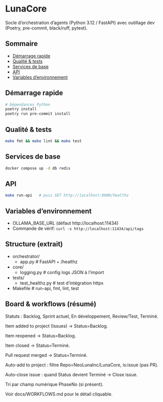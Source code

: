 # LunaCore

Socle d’orchestration d’agents (Python 3.12 / FastAPI) avec outillage dev (Poetry, pre-commit, black/ruff, pytest).

## Sommaire

- [Démarrage rapide](#démarrage-rapide)
- [Qualité & tests](#qualité--tests)
- [Services de base](#services-de-base)
- [API](#api)
- [Variables d’environnement](#variables-denvironnement)

## Démarrage rapide

```bash
# Dépendances Python
poetry install
poetry run pre-commit install
```

## Qualité & tests

```bash
make fmt && make lint && make test
```

## Services de base

```bash
docker compose up -d db redis
```

## API

```bash
make run-api   # puis GET http://localhost:8000/healthz
```

## Variables d’environnement

- OLLAMA_BASE_URL (défaut http://localhost:11434)
- Commande de vérif: `curl -s http://localhost:11434/api/tags`

## Structure (extrait)

- orchestrator/
  - app.py            # FastAPI + /healthz
- core/
  - logging.py        # config logs JSON à l’import
- tests/
  - test_healthz.py   # test d’intégration httpx
- Makefile            # run-api, fmt, lint, test

## Board & workflows (résumé)

Statuts : Backlog, Sprint actuel, En développement, Review/Test, Terminé.

Item added to project (Issues) → Status=Backlog.

Item reopened → Status=Backlog.

Item closed → Status=Terminé.

Pull request merged → Status=Terminé.

Auto-add to project : filtre Repo=NeoLunaInc/LunaCore, is:issue (pas PR).

Auto-close issue : quand Status devient Terminé → Close issue.

Tri par champ numérique PhaseNo (si présent).

Voir docs/WORKFLOWS.md pour le détail cliquable.
